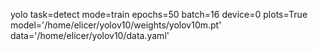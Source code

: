 yolo 
task=detect 
mode=train epochs=50 batch=16 device=0 plots=True model='/home/elicer/yolov10/weights/yolov10m.pt' data='/home/elicer/yolov10/data.yaml' 